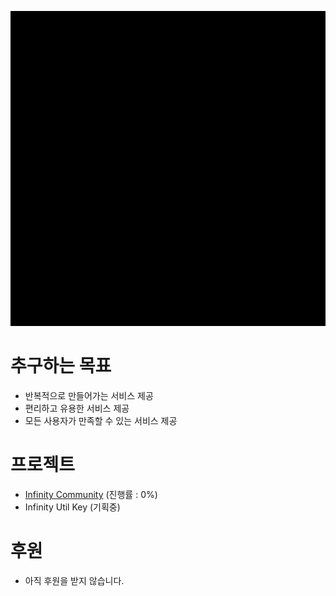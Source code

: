 ![Infinitysoftlogo](https://github.com/Infinity-Soft/.github/blob/main/profile/assets/icon-animation.gif)

# 추구하는 목표

- 반복적으로 만들어가는 서비스 제공
- 편리하고 유용한 서비스 제공
- 모든 사용자가 만족할 수 있는 서비스 제공

# 프로젝트

- [Infinity Community](https://github.com/Infinity-Soft/Infinity-Plan/blob/main/community/intro.md) (진행률 : 0%)
- Infinity Util Key (기획중)

# 후원

- 아직 후원을 받지 않습니다.
